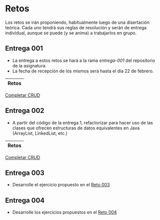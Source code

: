# Retos

Los retos se irán proponiendo, habitualmente luego de una disertación teórica. Cada uno tendrá sus reglas de resolución y serán de entrega individual, aunque se puede (y se anima) a trabajarlos en grupo.

## Entrega 001

- La entrega a estos retos se hará a la rama *entrega-001* del repositorio de la asignatura.
- La fecha de recepción de los mismos será hasta el día 22 de febrero.

|Retos|
|-|
[Completar CRUD](/evaluaciones/retos/reto001.md)

## Entrega 002

- A partir del código de la entrega 1, refactorizar para hacer uso de las clases que ofrecen estructuras de datos equivalentes en Java (ArrayList, LinkedList, etc.)

|Retos|
|-|
[Completar CRUD](/evaluaciones/retos/reto002.md)

## Entrega 003

- Desarrolle el ejercicio propuesto en el [Reto 003](/evaluaciones/retos/reto003.md)

## Entrega 004

- Desarrolle los ejercicios propuestos en el [Reto 004](reto004.md)